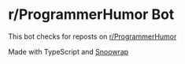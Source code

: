 # r/ProgrammerHumor Bot

This bot checks for reposts on [r/ProgrammerHumor](https://reddit.com/r/ProgrammerHumor)

Made with TypeScript and [Snoowrap](https://github.com/not-an-aardvark/snoowrap)

